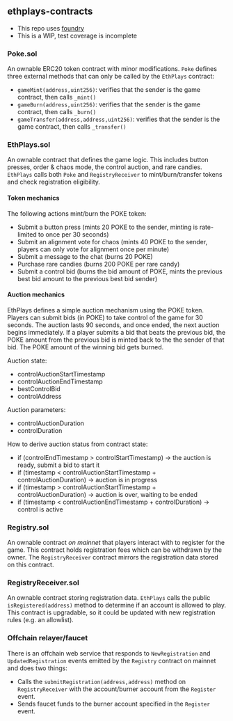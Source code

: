 ## ethplays-contracts

- This repo uses [foundry](https://github.com/foundry-rs/foundry)
- This is a WIP, test coverage is incomplete

### Poke.sol

An ownable ERC20 token contract with minor modifications. `Poke` defines three external methods that can only be called by the `EthPlays` contract:

- `gameMint(address,uint256)`: verifies that the sender is the game contract, then calls `_mint()`
- `gameBurn(address,uint256)`: verifies that the sender is the game contract, then calls `_burn()`
- `gameTransfer(address,address,uint256)`: verifies that the sender is the game contract, then calls `_transfer()`

### EthPlays.sol

An ownable contract that defines the game logic. This includes button presses, order & chaos mode, the control auction, and rare candies. `EthPlays` calls both `Poke` and `RegistryReceiver` to mint/burn/transfer tokens and check registration eligibility.

#### Token mechanics

The following actions mint/burn the POKE token:
- Submit a button press (mints 20 POKE to the sender, minting is rate-limited to once per 30 seconds)
- Submit an alignment vote for chaos (mints 40 POKE to the sender, players can only vote for alignment once per minute)
- Submit a message to the chat (burns 20 POKE)
- Purchase rare candies (burns 200 POKE per rare candy)
- Submit a control bid (burns the bid amount of POKE, mints the previous best bid amount to the previous best bid sender)

#### Auction mechanics

EthPlays defines a simple auction mechanism using the POKE token. Players can submit bids (in POKE) to take control of the game for 30 seconds. The auction lasts 90 seconds, and once ended, the next auction begins immediately. If a player submits a bid that beats the previous bid, the POKE amount from the previous bid is minted back to the the sender of that bid. The POKE amount of the winning bid gets burned.

Auction state:
- controlAuctionStartTimestamp
- controlAuctionEndTimestamp
- bestControlBid
- controlAddress

Auction parameters:
- controlAuctionDuration
- controlDuration

How to derive auction status from contract state:
- if (controlEndTimestamp > controlStartTimestamp) -> the auction is ready, submit a bid to start it
- if (timestamp < controlAuctionStartTimestamp + controlAuctionDuration) -> auction is in progress
- if (timestamp > controlAuctionStartTimestamp + controlAuctionDuration) -> auction is over, waiting to be ended
- if (timestamp < controlAuctionEndTimestamp + controlDuration) -> control is active

### Registry.sol

An ownable contract _on mainnet_ that players interact with to register for the game. This contract holds registration fees which can be withdrawn by the owner. The `RegistryReceiver` contract mirrors the registration data stored on this contract.

### RegistryReceiver.sol

An ownable contract storing registration data. `EthPlays` calls the public `isRegistered(address)` method to determine if an account is allowed to play. This contract is upgradable, so it could be updated with new registration rules (e.g. an allowlist).

### Offchain relayer/faucet

There is an offchain web service that responds to `NewRegistration` and `UpdatedRegistration` events emitted by the `Registry` contract on mainnet and does two things:
* Calls the `submitRegistration(address,address)` method on `RegistryReceiver` with the account/burner account from the `Register` event.
* Sends faucet funds to the burner account specified in the `Register` event.
